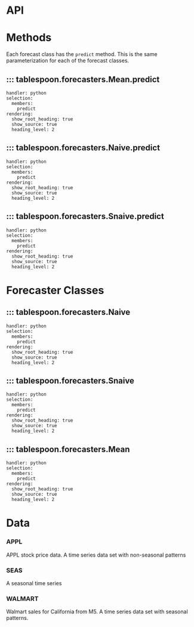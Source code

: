 # API

# Methods

Each forecast class has the `predict` method. This is the same parameterization for each of the forecast classes.

## ::: tablespoon.forecasters.Mean.predict
    handler: python
    selection:
      members:
        predict
    rendering:
      show_root_heading: true
      show_source: true
      heading_level: 2

## ::: tablespoon.forecasters.Naive.predict
    handler: python
    selection:
      members:
        predict
    rendering:
      show_root_heading: true
      show_source: true
      heading_level: 2

## ::: tablespoon.forecasters.Snaive.predict
    handler: python
    selection:
      members:
        predict
    rendering:
      show_root_heading: true
      show_source: true
      heading_level: 2

# Forecaster Classes

## ::: tablespoon.forecasters.Naive
    handler: python
    selection:
      members:
        predict
    rendering:
      show_root_heading: true
      show_source: true
      heading_level: 2

## ::: tablespoon.forecasters.Snaive
    handler: python
    selection:
      members:
        predict
    rendering:
      show_root_heading: true
      show_source: true
      heading_level: 2

## ::: tablespoon.forecasters.Mean
    handler: python
    selection:
      members:
        predict
    rendering:
      show_root_heading: true
      show_source: true
      heading_level: 2

# Data

### APPL

APPL stock price data. A time series data set with non-seasonal patterns

### SEAS

A seasonal time series

### WALMART

Walmart sales for California from M5. A time series data set with seasonal patterns.

